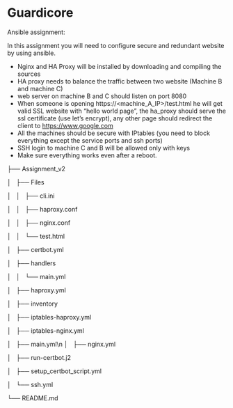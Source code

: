 # Guardicore

Ansible assignment:

In this assignment you will need to configure secure and redundant website by using ansible.


* Nginx and HA Proxy will be installed by downloading and compiling the sources
* HA proxy needs to balance the traffic between two website (Machine B and machine C)
* web server on machine B and C should listen on port 8080
* When someone is opening https://<machine_A_IP>/test.html he will get valid SSL website with “hello world page”, the ha_proxy should serve the ssl certificate (use let’s encrypt), any other page should redirect the client to https://www.google.com
* All the machines should be secure with IPtables (you need to block everything except the service ports and ssh ports)
* SSH login to machine C and B will be allowed only with keys
* Make sure everything works even after a reboot.

├── Assignment_v2

│   ├── Files

│   │   ├── cli.ini

│   │   ├── haproxy.conf

│   │   ├── nginx.conf

│   │   └── test.html

│   ├── certbot.yml

│   ├── handlers

│   │   └── main.yml

│   ├── haproxy.yml

│   ├── inventory

│   ├── iptables-haproxy.yml

│   ├── iptables-nginx.yml

│   ├── main.yml\n
│   ├── nginx.yml

│   ├── run-certbot.j2

│   ├── setup_certbot_script.yml

│   └── ssh.yml

└── README.md
